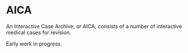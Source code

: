 # AICA

An Interactive Case Archive, or AICA, consists of a number of interactive medical cases for revision. 

Early work in progress.